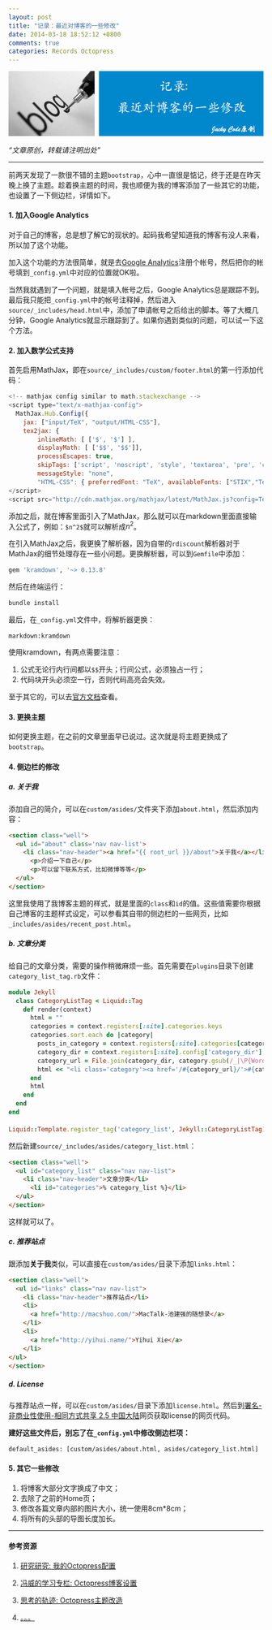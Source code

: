 ```yaml
---
layout: post
title: "记录：最近对博客的一些修改"
date: 2014-03-18 18:52:12 +0800
comments: true
categories: Records Octopress
---
```


![aritical 11](/images/artical/artical11.jpg)
<!-- more -->

*“文章原创，转载请注明出处”*

***

前两天发现了一款很不错的主题`bootstrap`，心中一直很是惦记，终于还是在昨天晚上换了主题。趁着换主题的时间，我也顺便为我的博客添加了一些其它的功能，也设置了一下侧边栏，详情如下。

#### 1. 加入Google Analytics
对于自己的博客，总是想了解它的现状的。起码我希望知道我的博客有没人来看，所以加了这个功能。

加入这个功能的方法很简单，就是去[Google Analytics](http://www.google.com/analytics/)注册个帐号，然后把你的帐号填到`_config.yml`中对应的位置就OK啦。

当然我就遇到了一个问题，就是填入帐号之后，Google Analytics总是跟踪不到。最后我只能把`_config.yml`中的帐号注释掉，然后进入`source/_includes/head.html`中，添加了申请帐号之后给出的脚本。等了大概几分钟，Google Analytics就显示跟踪到了。如果你遇到类似的问题，可以试一下这个方法。

#### 2. 加入数学公式支持

首先启用MathJax，即在`source/_includes/custom/footer.html`的第一行添加代码：

``` javascript
<!-- mathjax config similar to math.stackexchange -->
<script type="text/x-mathjax-config">
  MathJax.Hub.Config({ 
    jax: ["input/TeX", "output/HTML-CSS"],
    tex2jax: {
    	inlineMath: [ ['$', '$'] ],
    	displayMath: [ ['$$', '$$']],
    	processEscapes: true,
    	skipTags: ['script', 'noscript', 'style', 'textarea', 'pre', 'code'] },
    	messageStyle: "none",
    	"HTML-CSS": { preferredFont: "TeX", availableFonts: ["STIX","TeX"] } });
</script>
<script src="http://cdn.mathjax.org/mathjax/latest/MathJax.js?config=TeX-AMS_HTML" type="text/javascript"></script>
```

添加之后，就在博客里面引入了MathJax，那么就可以在markdown里面直接输入公式了，例如：`$n^2$`就可以解析成$n^2$。

在引入MathJax之后，我更换了解析器，因为自带的`rdiscount`解析器对于MathJax的细节处理存在一些小问题。更换解析器，可以到`Gemfile`中添加：

``` ruby
gem 'kramdown', '~> 0.13.8'
```

然后在终端运行：

``` ruby
bundle install
```

最后，在`_config.yml`文件中，将解析器更换：

```
markdown:kramdown
```

使用kramdown，有两点需要注意：

1. 公式无论行内行间都以`$$`开头；行间公式，必须独占一行；
2. 代码块开头必须空一行，否则代码高亮会失效。

至于其它的，可以去[官方文档](http://kramdown.rubyforge.org/syntax.html)查看。

#### 3. 更换主题
如何更换主题，在之前的文章里面早已说过。这次就是将主题更换成了`bootstrap`。

#### 4. 侧边栏的修改

##### a. 关于我
添加自己的简介，可以在`custom/asides/`文件夹下添加`about.html`，然后添加内容：

``` html
<section class="well">
  <ul id="about" class='nav nav-list'>
    <li class="nav-header"><a href="{{ root_url }}/about">关于我</a></li>
      <p>介绍一下自己</p>
      <p>可以留下联系方式，比如微博等等</p>
  </ul>
</section>
```

这里我使用了我博客主题的样式，就是里面的`class`和`id`的值。这些值需要你根据自己博客的主题样式设定，可以参看其自带的侧边栏的一些网页，比如`_includes/asides/recent_post.html`。

##### b. 文章分类
给自己的文章分类，需要的操作稍微麻烦一些。首先需要在`plugins`目录下创建`category_list_tag.rb`文件：

``` ruby
module Jekyll 
  class CategoryListTag < Liquid::Tag 
    def render(context) 
      html = "" 
      categories = context.registers[:site].categories.keys 
      categories.sort.each do |category| 
        posts_in_category = context.registers[:site].categories[category].size 
        category_dir = context.registers[:site].config['category_dir'] 
        category_url = File.join(category_dir, category.gsub(/_|\P{Word}/, '-').gsub(/-{2,}/, '-').downcase) 
        html << "<li class='category'><a href='/#{category_url}/'>#{category} (#{posts_in_category})</a></li>\n" 
      end 
      html 
    end 
  end 
end

Liquid::Template.register_tag('category_list', Jekyll::CategoryListTag)
```

然后新建`source/_includes/asides/category_list.html`：

``` html
<section class="well">
  <ul id="category_list" class="nav nav-list">
    <li class="nav-header">文章分类</li>
      <li id="categories">% category_list %}</li>
  </ul>
</section>
```

这样就可以了。

##### c. 推荐站点
跟添加**关于我**类似，可以直接在`custom/asides/`目录下添加`links.html`：

``` html
<section class="well">
  <ul id="links" class="nav nav-list">
    <li class="nav-header">推荐站点</li>
    <li>
      <a href="http://macshuo.com/">MacTalk-池建强的随想录</a>
    </li>
    <li>
      <a href="http://yihui.name/">Yihui Xie</a>
    </li>
</ul>
</section>
```

##### d. License
与推荐站点一样，可以在`custom/asides/`目录下添加`license.html`。然后到[署名-非商业性使用-相同方式共享 2.5 中国大陆](http://creativecommons.org/licenses/by-nc-sa/2.5/cn/)网页获取license的网页代码。

**建好这些文件后，别忘了在`_config.yml`中修改侧边栏项：**

```
default_asides: [custom/asides/about.html, asides/category_list.html]
```

#### 5. 其它一些修改

1. 将博客大部分文字换成了中文；
2. 去除了之前的Home页；
3. 修改各篇文章内部的图片大小，统一使用8cm*8cm；
4. 将所有的头部的导图长度加长。

***

#### 参考资源

1. [研究研究: 我的Octopress配置](http://www.yanjiuyanjiu.com/blog/20130402/)

2. [冯威的学习专栏: Octopress博客设置](http://www.cnblogs.com/oec2003/archive/2013/05/31/3109577.html)

3. [思考的轨迹: Octopress主题改造](http://shanewfx.github.io/blog/2012/08/13/improve-blog-theme/)

4. [。。。](https://www.google.com.hk/search?newwindow=1&safe=strict&espv=210&es_sm=119&q=octopress%E6%95%99%E7%A8%8B&oq=octopress%E6%95%99%E7%A8%8B&gs_l=serp.12..35i39.5308.6241.0.8806.10.8.0.0.0.1.237.921.0j3j2.5.0....0...1c.1j4.35.serp..6.4.789.PMKW2jRRdPI)